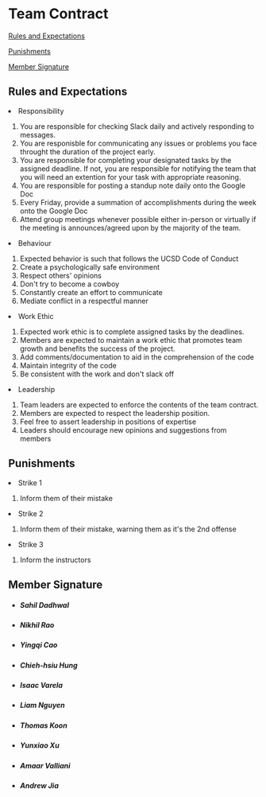 # Team Contract

[Rules and Expectations](#rules-and-expectations)

[Punishments](#punishments)

[Member Signature](#member-signature)

## **Rules and Expectations**

<li>Responsibility</li>
<ol>
  <li>You are responsible for checking Slack daily and actively responding to messages.</li>
  <li>You are responisble for communicating any issues or problems you face throught the duration of the project early.</li>
  <li>You are responsible for completing your designated tasks by the assigned deadline. If not, you are responsible for notifying the team that you will need an extention for your task with appropriate reasoning.</li>
  <li>You are responsible for posting a standup note daily onto the Google Doc</li>
  <li>Every Friday, provide a summation of accomplishments during the week onto the Google Doc</li>
  <li>Attend group meetings whenever possible either in-person or virtually if the meeting is announces/agreed upon by the majority of the team.</li>
</ol>

  
<li>Behaviour</li>
<ol>
  <li>Expected behavior is such that follows the UCSD Code of Conduct</li>
  <li>Create a psychologically safe environment</li>
  <li>Respect others' opinions</li>
  <li>Don't try to become a cowboy</li>
  <li>Constantly create an effort to communicate</li>
  <li>Mediate conflict in a respectful manner</li>
</ol>

<li>Work Ethic</li>
<ol>
  <li>Expected work ethic is to complete assigned tasks by the deadlines.</li>
  <li>Members are expected to maintain a work ethic that promotes team growth and benefits the success of the project.</li>
  <li>Add comments/documentation to aid in the comprehension of the code</li>
  <li>Maintain integrity of the code</li>
  <li>Be consistent with the work and don't slack off</li>
</ol>


<li>Leadership</li>
<ol>
  <li>Team leaders are expected to enforce the contents of the team contract.</li>
  <li>Members are expected to respect the leadership position.</li>
  <li>Feel free to assert leadership in positions of expertise</li>
  <li>Leaders should encourage new opinions and suggestions from members</li>
</ol>

## **Punishments**
<li>Strike 1</li>
<ol>
  <li>Inform them of their mistake</li>
</ol>

<li>Strike 2</li>
<ol>
  <li>Inform them of their mistake, warning them as it's the 2nd offense</li>
</ol>

<li>Strike 3</li>
<ol>
  <li>Inform the instructors</li>
</ol>

## **Member Signature**
<ul>
  
##### <li> *Sahil Dadhwal* </li>
##### <li> *Nikhil Rao* </li>
##### <li> *Yingqi Cao* </li>
##### <li> *Chieh-hsiu Hung* </li>
##### <li> *Isaac Varela* </li>
##### <li> *Liam Nguyen* </li>
##### <li> *Thomas Koon* </li>
##### <li> *Yunxiao Xu* </li> 
##### <li> *Amaar Valliani* </li>
##### <li> *Andrew Jia* </li>

</ul>
